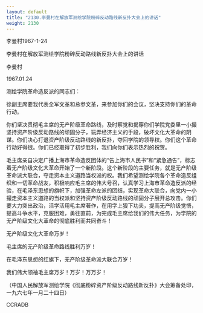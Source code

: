 ```yaml
---
layout: default
title: "2130.李曼村在解放军测绘学院粉碎反动路线新反扑大会上的讲话"
weight: 2130
---
```


李曼村1967-1-24

李曼村在解放军测绘学院粉碎反动路线新反扑大会上的讲话

李曼村

1967.01.24

测绘学院革命造反派的同志们：

徐副主席要我代表全军文革和总参文革，来参加你们的会议，坚决支持你们的革命行动。

你们坚决贯彻毛主席的无产阶级革命路线，及时察觉和揭穿你们学院党委里一小撮坚持资产阶级反动路线的顽固分子，玩弄经济主义的手段，破坏文化大革命的阴谋。你们决心打退资产阶级反动路线的新反扑，夺回学院的领导权。你们这个革命行动好得很。你们已经取得了初步胜利，我们向你们表示热烈的祝贺。

毛主席亲自决定广播上海市革命造反团体的“告上海市人民书”和“紧急通告”，标志着无产阶级文化大革命开始了一个新阶段。这个新阶段的主要任务，就是无产阶级革命派大联合，夺走资本主义道路当权派的权。我们希望测绘学院各个革命造反组织和一切革命战友，积极响应毛主席的伟大号召，认真学习上海市革命造反派的经验，在毛泽东思想的旗帜下，加强革命左派的团结，实现革命大联合，向党内一小撮走资本主义道路的当权派和坚持资产阶级反动路线的顽固分子展开总攻击。你们要大力突出政治，活学活用毛主席著作，在用字上狠下功夫，提高无产阶级觉悟，提高斗争水平，克服困难，勇往直前，为完成毛主席给我们的伟大任务，为学院的无产阶级文化大革命的彻底胜利而共同奋斗！

无产阶级文化大革命万岁！

毛主席的无产阶级革命路线胜利万岁！

在毛泽东思想的红旗下，无产阶级革命派大联合万岁！

我们伟大领袖毛主席万岁！万岁！万万岁！

（中国人民解放军测绘学院《彻底粉碎资产阶级反动路线新反扑》大会筹备处印，一九六七年一月二十四日）

CCRADB

